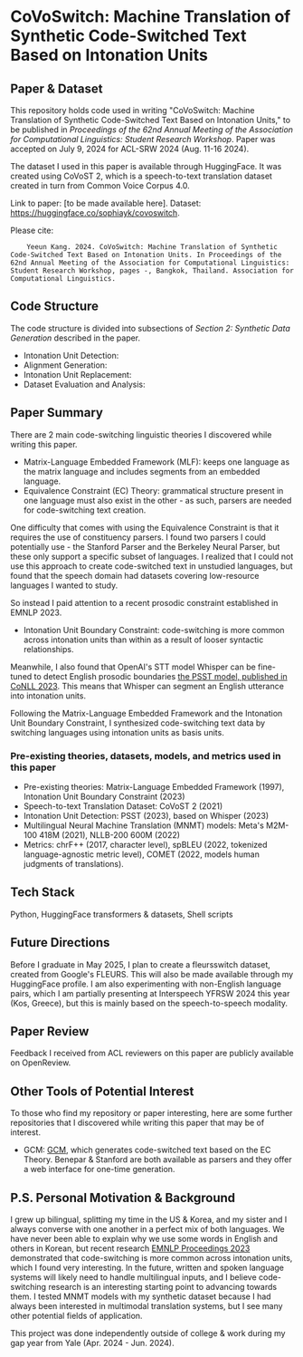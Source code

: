 # CoVoSwitch: Machine Translation of Synthetic Code-Switched Text Based on Intonation Units

## Paper & Dataset
This repository holds code used in writing "CoVoSwitch: Machine Translation of Synthetic Code-Switched Text Based on Intonation Units," to be published in *Proceedings of the 62nd Annual Meeting of the Association for Computational Linguistics: Student Research Workshop*. Paper was accepted on July 9, 2024 for ACL-SRW 2024 (Aug. 11-16 2024).

The dataset I used in this paper is available through HuggingFace. It was created using CoVoST 2, which is a speech-to-text translation dataset created in turn from Common Voice Corpus 4.0. 

Link to paper: [to be made available here].
Dataset: https://huggingface.co/sophiayk/covoswitch.

Please cite:
```
    Yeeun Kang. 2024. CoVoSwitch: Machine Translation of Synthetic Code-Switched Text Based on Intonation Units. In Proceedings of the 62nd Annual Meeting of the Association for Computational Linguistics: Student Research Workshop, pages -, Bangkok, Thailand. Association for Computational Linguistics. 
```

## Code Structure
The code structure is divided into subsections of *Section 2: Synthetic Data Generation* described in the paper.
- Intonation Unit Detection: 
- Alignment Generation: 
- Intonation Unit Replacement: 
- Dataset Evaluation and Analysis: 

## Paper Summary
There are 2 main code-switching linguistic theories I discovered while writing this paper. 
- Matrix-Language Embedded Framework (MLF): keeps one language as the matrix language and includes segments from an embedded language. 
- Equivalence Constraint (EC) Theory: grammatical structure present in one language must also exist in the other - as such, parsers are needed for code-switching text creation.

One difficulty that comes with using the Equivalence Constraint is that it requires the use of constituency parsers. I found two parsers I could potentially use - the Stanford Parser and the Berkeley Neural Parser, but these only support a specific subset of languages. I realized that I could not use this approach to create code-switched text in unstudied languages, but found that the speech domain had datasets covering low-resource languages I wanted to study.

So instead I paid attention to a recent prosodic constraint established in EMNLP 2023. 
- Intonation Unit Boundary Constraint: code-switching is more common across intonation units than within as a result of looser syntactic relationships.

Meanwhile, I also found that OpenAI's STT model Whisper can be fine-tuned to detect English prosodic boundaries [the PSST model, published in CoNLL 2023](https://aclanthology.org/2023.conll-1.31/). This means that Whisper can segment an English utterance into intonation units. 

Following the Matrix-Language Embedded Framework and the Intonation Unit Boundary Constraint, I synthesized code-switching text data by switching languages using intonation units as basis units.

### Pre-existing theories, datasets, models, and metrics used in this paper
- Pre-existing theories: Matrix-Language Embedded Framework (1997), Intonation Unit Boundary Constraint (2023)
- Speech-to-text Translation Dataset: CoVoST 2 (2021)
- Intonation Unit Detection: PSST (2023), based on Whisper (2023)
- Multilingual Neural Machine Translation (MNMT) models: Meta's M2M-100 418M (2021), NLLB-200 600M (2022)
- Metrics: chrF++ (2017, character level), spBLEU (2022, tokenized language-agnostic metric level), COMET (2022, models human judgments of translations).

## Tech Stack
Python, HuggingFace transformers & datasets, Shell scripts

## Future Directions
Before I graduate in May 2025, I plan to create a fleursswitch dataset, created from Google's FLEURS. This will also be made available through my HuggingFace profile. I am also experimenting with non-English language pairs, which I am partially presenting at Interspeech YFRSW 2024 this year (Kos, Greece), but this is mainly based on the speech-to-speech modality.

## Paper Review
Feedback I received from ACL reviewers on this paper are publicly available on OpenReview.

## Other Tools of Potential Interest
To those who find my repository or paper interesting, here are some further repositories that I discovered while writing this paper that may be of interest.
- GCM: [GCM](https://github.com/microsoft/CodeMixed-Text-Generator), which generates code-switched text based on the EC Theory. Benepar & Stanford are both available as parsers and they offer a web interface for one-time generation.

## P.S. Personal Motivation & Background
I grew up bilingual, splitting my time in the US & Korea, and my sister and I always converse with one another in a perfect mix of both languages. We have never been able to explain why we use some words in English and others in Korean, but recent research [EMNLP Proceedings 2023](https://aclanthology.org/2023.emnlp-main.1047/) demonstrated that code-switching is more common across intonation units, which I found very interesting. In the future, written and spoken language systems will likely need to handle multilingual inputs, and I believe code-switching research is an interesting starting point to advancing towards them. I tested MNMT models with my synthetic dataset because I had always been interested in multimodal translation systems, but I see many other potential fields of application.

This project was done independently outside of college & work during my gap year from Yale (Apr. 2024 - Jun. 2024).
